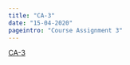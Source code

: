 ```yaml
---
title: "CA-3"
date: "15-04-2020"
pageintro: "Course Assignment 3"
---
```

         
 <!--BEGIN ca ##-->
[CA-3](https://docs.google.com/document/d/10_VtLVIdMkVl0hky48_dcnFQ6eilMCIWv52WFSKzBis/edit?usp=sharing)
<!--END ca ##-->